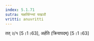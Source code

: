 ```yaml
---
index: 5.1.71
sutra: यज्ञर्त्विग्भ्यां घखञौ
vritti: anuvritti
---
```


 तत् २/१  [5।1।63], अर्हति  (क्रियापदम्) [5।1।63]